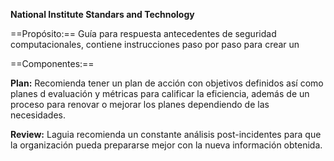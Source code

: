 **National Institute Standars and Technology**

==Propósito:==
Guía para respuesta antecedentes de seguridad computacionales, contiene instrucciones  paso por paso para crear un 

==Componentes:==

**Plan:** Recomienda tener un plan de acción con objetivos definidos así como planes d evaluación y métricas para calificar la eficiencia, además de un proceso para renovar o mejorar los planes dependiendo de las necesidades.

**Review:** Laguia recomienda un constante análisis post-incidentes para que la organización pueda prepararse mejor con la nueva información obtenida.
